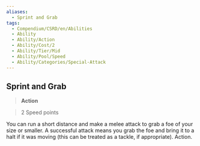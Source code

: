 ```yaml
---
aliases:
  - Sprint and Grab
tags:
  - Compendium/CSRD/en/Abilities
  - Ability
  - Ability/Action
  - Ability/Cost/2
  - Ability/Tier/Mid
  - Ability/Pool/Speed
  - Ability/Categories/Special-Attack
---
```

  
    
## Sprint and Grab    
>**Action**    
>2 Speed points  
    
You can run a short distance and make a melee attack to grab a foe of your size or smaller. A successful attack means you grab the foe and bring it to a halt if it was moving (this can be treated as a tackle, if appropriate). Action.